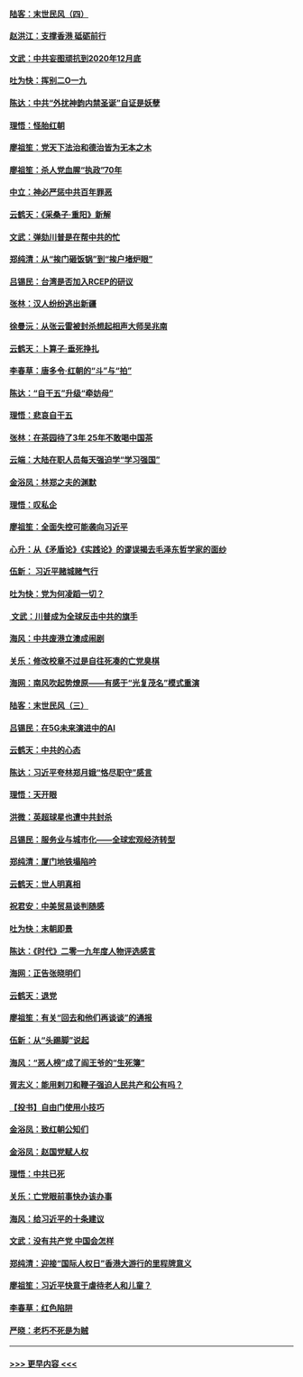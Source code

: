 #### [陆客：末世民风（四）](../pages/nsc993/n11749203.md?t=12280722) 
#### [赵洪江：支撑香港 砥砺前行](../pages/nsc993/n11748482.md?t=12280722) 
#### [文武：中共妄图顽抗到2020年12月底](../pages/nsc993/n11748446.md?t=12280722) 
#### [吐为快：挥别二O一九](../pages/nsc993/n11748411.md?t=12280722) 
#### [陈达：中共“外扰神韵内禁圣诞”自证是妖孽](../pages/nsc993/n11748226.md?t=12280722) 
#### [理悟：怪胎红朝](../pages/nsc993/n11748206.md?t=12280722) 
#### [廖祖笙：党天下法治和德治皆为无本之木](../pages/nsc993/n11748135.md?t=12280722) 
#### [廖祖笙：杀人党血腥“执政”70年](../pages/nsc993/n11745144.md?t=12280722) 
#### [中立：神必严惩中共百年罪恶](../pages/nsc993/n11744970.md?t=12280722) 
#### [云鹤天：《采桑子‧重阳》新解](../pages/nsc993/n11744948.md?t=12280722) 
#### [文武：弹劾川普是在帮中共的忙](../pages/nsc993/n11744758.md?t=12280722) 
#### [郑纯清：从“挨门砸饭锅”到“挨户堵炉眼”](../pages/nsc993/n11744745.md?t=12280722) 
#### [吕锡民：台湾是否加入RCEP的研议](../pages/nsc993/n11744701.md?t=12280722) 
#### [张林：汉人纷纷逃出新疆](../pages/nsc993/n11743530.md?t=12280722) 
#### [徐曼沅：从张云雷被封杀想起相声大师吴兆南](../pages/nsc993/n11741816.md?t=12280722) 
#### [云鹤天：卜算子‧垂死挣扎](../pages/nsc993/n11739956.md?t=12280722) 
#### [李春草：唐多令‧红朝的“斗”与“拍”](../pages/nsc993/n11739830.md?t=12280722) 
#### [陈达：“自干五”升级“牵妨母”](../pages/nsc993/n11739724.md?t=12280722) 
#### [理悟：悲哀自干五](../pages/nsc993/n11739547.md?t=12280722) 
#### [张林：在茶园待了3年 25年不敢喝中国茶](../pages/nsc993/n11739240.md?t=12280722) 
#### [云端：大陆在职人员每天强迫学“学习强国”](../pages/nsc993/n11738735.md?t=12280722) 
#### [金浴凤：林郑之夫的渊默](../pages/nsc993/n11737735.md?t=12280722) 
#### [理悟：叹私企](../pages/nsc993/n11737715.md?t=12280722) 
#### [廖祖笙：全面失控可能袭向习近平](../pages/nsc993/n11737704.md?t=12280722) 
#### [心升：从《矛盾论》《实践论》的谬误揭去毛泽东哲学家的面纱](../pages/nsc993/n11736962.md?t=12280722) 
#### [伍新： 习近平赌城赌气行](../pages/nsc993/n11736929.md?t=12280722) 
#### [吐为快：党为何凌蹈一切？](../pages/nsc993/n11736915.md?t=12280722) 
#### [ 文武：川普成为全球反击中共的旗手](../pages/nsc993/n11736882.md?t=12280722) 
#### [海风：中共废港立澳成闹剧](../pages/nsc993/n11735857.md?t=12280722) 
#### [关乐：修改校章不过是自往死凑的亡党臭棋](../pages/nsc993/n11735097.md?t=12280722) 
#### [海网：南风吹起势燎原——有感于“光复茂名”模式重演](../pages/nsc993/n11732308.md?t=12280722) 
#### [陆客：末世民风（三）](../pages/nsc993/n11732211.md?t=12280722) 
#### [吕锡民：在5G未来演进中的AI](../pages/nsc993/n11730010.md?t=12280722) 
#### [云鹤天：中共的心态](../pages/nsc993/n11729906.md?t=12280722) 
#### [陈达：习近平夸林郑月娥“恪尽职守”感言](../pages/nsc993/n11729881.md?t=12280722) 
#### [理悟：天开眼](../pages/nsc993/n11729699.md?t=12280722) 
#### [洪微：英超球星也遭中共封杀](../pages/nsc993/n11727243.md?t=12280722) 
#### [吕锡民：服务业与城市化——全球宏观经济转型](../pages/nsc993/n11725845.md?t=12280722) 
#### [郑纯清：厦门地铁塌陷吟](../pages/nsc993/n11725813.md?t=12280722) 
#### [云鹤天：世人明真相](../pages/nsc993/n11725621.md?t=12280722) 
#### [祝君安：中美贸易谈判随感](../pages/nsc993/n11725609.md?t=12280722) 
#### [吐为快：末朝即景](../pages/nsc993/n11723365.md?t=12280722) 
#### [陈达：《时代》二零一九年度人物评选感言](../pages/nsc993/n11723337.md?t=12280722) 
#### [海网：正告张晓明们](../pages/nsc993/n11723228.md?t=12280722) 
#### [云鹤天：退党](../pages/nsc993/n11723056.md?t=12280722) 
#### [廖祖笙：有关“回去和他们再谈谈”的通报](../pages/nsc993/n11722442.md?t=12280722) 
#### [伍新：从“头踢脚”说起](../pages/nsc993/n11722429.md?t=12280722) 
#### [海风：“恶人榜”成了阎王爷的“生死簿”](../pages/nsc993/n11722272.md?t=12280722) 
#### [胥志义：能用剌刀和鞭子强迫人民共产和公有吗？](../pages/nsc993/n11720569.md?t=12280722) 
#### [【投书】自由门使用小技巧](../pages/nsc993/n11720180.md?t=12280722) 
#### [金浴凤：致红朝公知们](../pages/nsc993/n11720563.md?t=12280722) 
#### [金浴凤：赵国党赋人权](../pages/nsc993/n11720533.md?t=12280722) 
#### [理悟：中共已死](../pages/nsc993/n11720233.md?t=12280722) 
#### [关乐：亡党眼前事快办该办事](../pages/nsc993/n11719160.md?t=12280722) 
#### [海风：给习近平的十条建议](../pages/nsc993/n11717616.md?t=12280722) 
#### [文武：没有共产党 中国会怎样](../pages/nsc993/n11717584.md?t=12280722) 
#### [郑纯清：迎接“国际人权日”香港大游行的里程牌意义](../pages/nsc993/n11717417.md?t=12280722) 
#### [廖祖笙：习近平快意于虐待老人和儿童？](../pages/nsc993/n11715313.md?t=12280722) 
#### [李春草：红色陷阱](../pages/nsc993/n11715029.md?t=12280722) 
#### [严晓：老朽不死是为贼](../pages/nsc993/n11712910.md?t=12280722) 

----
#### [ >>> 更早内容 <<< ](../indexes/nsc993-earlier.md)
